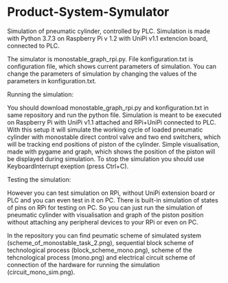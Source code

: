 # Product-System-Symulator
Simulation of pneumatic cylinder, controlled by PLC. Simulation is made with Python 3.7.3 on Raspberry Pi v 1.2 with UniPi v1.1 extencion board, connected to PLC.

The simulator is monostable_graph_rpi.py. File konfiguration.txt is configuration file, which shows current parameters of simulation. You can change the parameters of simulation by changing the values of the parameters in konfiguration.txt.

Running the simulation:

You should download monostable_graph_rpi.py and konfiguration.txt in same repository and run the python file. Simulation is meant to be executed on Raspberry Pi with UniPi v1.1 attached and RPi+UniPi connected to PLC. With this setup it will simulate the working cycle of loaded pneumatic cylinder with monostable direct control valve and two end switchers, which will be tracking end positions of piston of the cylinder. Simple visualisation, made with pygame and graph, which shows the position of the piston will be displayed during simulation. To stop the simulation you should use KeyboardInterrupt exeption (press Ctrl+C).

Testing the simulation:

However you can test simulation on RPi, without UniPi extension board or PLC and you can even test in it on PC. There is built-in simulation of states of pins on RPi for testing on PC. So you can just run the simulation of pneumatic cylinder with visualisation and graph of the piston position without attaching any peripheral devices to your RPi or even on PC. 

In the repository you can find peumatic scheme of simulated system (scheme_of_monostable_task_2.png), sequential block scheme of technological process (block_scheme_mono.png), scheme of the tehcnological process (mono.png) and electrical circuit scheme of connection of the hardware for running the simulation (circuit_mono_sim.png).
